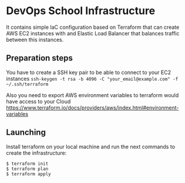 # DevOps School Infrastructure

It contains simple IaC configuration based on Terraform that can create AWS EC2 instances with and Elastic Load Balancer that balances traffic between this instances.

## Preparation steps
You have to create a SSH key pair to be able to connect to your EC2 instances
`ssh-keygen -t rsa -b 4096 -C "your_email@example.com" -f ~/.ssh/terraform`

Also you need to export AWS environment variables to terraform would have access to your Cloud
https://www.terraform.io/docs/providers/aws/index.html#environment-variables

## Launching
Install terraform on your local machine and run the next commands to create the infrastructure:
```
$ terraform init
$ terraform plan
$ terraform apply
```
